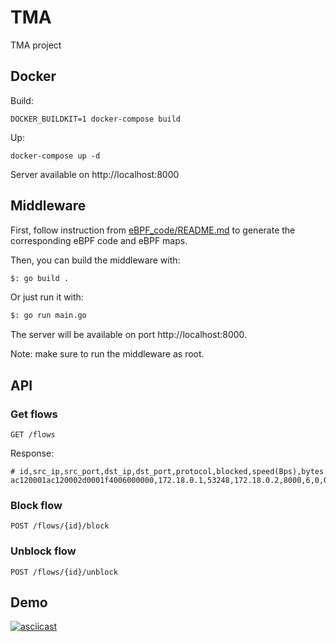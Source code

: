 # TMA
TMA project

## Docker
Build:

```
DOCKER_BUILDKIT=1 docker-compose build
```

Up:

```
docker-compose up -d
```

Server available on http://localhost:8000

## Middleware

First, follow instruction from [eBPF_code/README.md](eBPF_code/README.md) to generate the corresponding eBPF code and eBPF maps.

Then, you can build the middleware with:

```bash
$: go build .
```

Or just run it with:

```bash
$: go run main.go
```

The server will be available on port http://localhost:8000.

Note: make sure to run the middleware as root.

## API

### Get flows

```http
GET /flows
```

Response: 

```csv
# id,src_ip,src_port,dst_ip,dst_port,protocol,blocked,speed(Bps),bytes
ac120001ac120002d0001f4006000000,172.18.0.1,53248,172.18.0.2,8000,6,0,0.000000,2328415923817
```

### Block flow

```http
POST /flows/{id}/block
```

### Unblock flow

```http
POST /flows/{id}/unblock
```

## Demo
[![asciicast](https://asciinema.org/a/7jcId3ut8M6ojr2I78beH6jEl.svg)](https://asciinema.org/a/7jcId3ut8M6ojr2I78beH6jEl)


